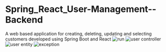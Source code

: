 # Spring_React_User-Management--Backend
A web based application for creating, deleting, updating and selecting customers developed using Spring Boot and React
![run](https://user-images.githubusercontent.com/66712958/227446252-5d7fdab9-51e5-4d00-89ab-732945d3e125.png)
![user controller](https://user-images.githubusercontent.com/66712958/227446268-60f23f78-b99d-4aa9-9094-0efda14998f5.png)
![user entity](https://user-images.githubusercontent.com/66712958/227446277-36941ce7-9a6d-4ceb-bbc3-3a6b2f50ae13.png)
![exception](https://user-images.githubusercontent.com/66712958/227446295-56c7ab30-722a-4ea3-85b2-638bee348d5c.png)
